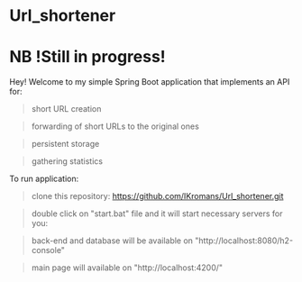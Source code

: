 # Url_shortener

# NB !Still in progress!

Hey! Welcome to my simple Spring Boot application that implements an API for:
>short URL creation

>forwarding of short URLs to the original ones

>persistent storage

>gathering statistics

To run application:

>clone this repository: https://github.com/IKromans/Url_shortener.git

>double click on "start.bat" file and it will start necessary servers for you:

  >back-end and database will be available on "http://localhost:8080/h2-console"
  
  >main page will available on "http://localhost:4200/"
